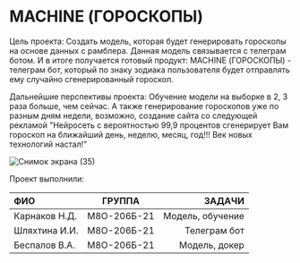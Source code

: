# MACHINE (ГОРОСКОПЫ)

Цель проекта: Создать модель, которая будет генерировать гороскопы на основе данных с рамблера. Данная модель связывается с телеграм ботом. И в итоге получается готовый продукт: MACHINE (ГОРОСКОПЫ) - телеграм бот, который по знаку зодиака пользователя будет отправлять ему случайно сгенерированный гороскоп.

Дальнейшие перспективы проекта: Обучение модели на выборке в 2, 3 раза больше, чем сейчас. А также генерирование гороскопов уже по разным дням недели, возможно, создание сайта со следующей рекламой "Нейросеть с вероятностью 99,9 процентов сгенерирует Вам гороскоп на ближайший день, неделю, месяц, год!!! Век новых технологий настал!"

![Снимок экрана (35)](https://user-images.githubusercontent.com/115116690/212328517-864c73a6-a869-40f9-9f39-6e9b09aaf158.png)

Проект выполнили: 

| ФИО  | ГРУППА  | ЗАДАЧИ |
| :------------ |:---------------:| -----:|
| Карнаков Н.Д.      | М8О-206Б-21 | Модель, обучение |
| Шляхтина И.И.      | М8О-206Б-21        |   Телеграм бот |
| Беспалов В.А. | М8О-206Б-21        |    Модель, докер |

